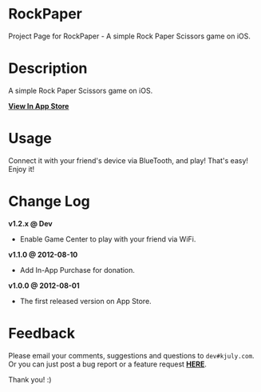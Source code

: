 RockPaper
=========

Project Page for RockPaper - A simple Rock Paper Scissors game on iOS.

# Description

A simple Rock Paper Scissors game on iOS.

[__View In App Store__](http://itunes.apple.com/us/app/rockpaper/id546275630?ls=1&mt=8)

# Usage

Connect it with your friend's device via BlueTooth, and play! That's easy! Enjoy it!

# Change Log

__v1.2.x @ Dev__

  - Enable Game Center to play with your friend via WiFi.

__v1.1.0 @ 2012-08-10__

  - Add In-App Purchase for donation.

__v1.0.0 @ 2012-08-01__

  - The first released version on App Store.

# Feedback

Please email your comments, suggestions and questions to `dev#kjuly.com`.  
Or you can just post a bug report or a feature request [__HERE__](https://github.com/Kjuly/RockPaper/issues/new).

Thank you! :)

